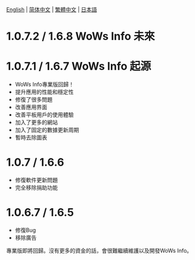 [English](https://github.com/HenryQuan/WoWs-Info-Re/blob/master/log/en.md) | [简体中文](https://github.com/HenryQuan/WoWs-Info-Re/blob/master/log/zh.md) | [繁體中文](https://github.com/HenryQuan/WoWs-Info-Re/blob/master/log/zh-hant.md) | [日本語](https://github.com/HenryQuan/WoWs-Info-Re/blob/master/log/ja.md)

# 1.0.7.2 / 1.6.8 WoWs Info 未來

# 1.0.7.1 / 1.6.7 WoWs Info 起源
- WoWs Info專業版回歸！
- 提升應用的性能和穩定性
- 修復了很多問題
- 改善應用界面
- 改善平板用戶的使用體驗
- 加入了更多的網站
- 加入了固定的數據更新周期
- 暫時去除圖表

# 1.0.7 / 1.6.6
- 修復軟件更新問題
- 完全移除捐助功能

# 1.0.6.7 / 1.6.5
- 修復Bug
- 移除廣告

專業版即將回歸。沒有更多的資金的話，會很難繼續維護以及開發WoWs Info。
